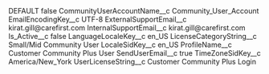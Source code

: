 <?xml version="1.0" encoding="UTF-8"?>
<CustomMetadata xmlns="http://soap.sforce.com/2006/04/metadata" xmlns:xsi="http://www.w3.org/2001/XMLSchema-instance" xmlns:xsd="http://www.w3.org/2001/XMLSchema">
    <label>DEFAULT</label>
    <protected>false</protected>
    <values>
        <field>CommunityUserAccountName__c</field>
        <value xsi:type="xsd:string">Community_User_Account</value>
    </values>
    <values>
        <field>EmailEncodingKey__c</field>
        <value xsi:type="xsd:string">UTF-8</value>
    </values>
    <values>
        <field>ExternalSupportEmail__c</field>
        <value xsi:type="xsd:string">kirat.gill@carefirst.com</value>
    </values>
    <values>
        <field>InternalSupportEmail__c</field>
        <value xsi:type="xsd:string">kirat.gill@carefirst.com</value>
    </values>
    <values>
        <field>Is_Active__c</field>
        <value xsi:type="xsd:boolean">false</value>
    </values>
    <values>
        <field>LanguageLocaleKey__c</field>
        <value xsi:type="xsd:string">en_US</value>
    </values>
    <values>
        <field>LicenseCategoryString__c</field>
        <value xsi:type="xsd:string">Small/Mid Community User</value>
    </values>
    <values>
        <field>LocaleSidKey__c</field>
        <value xsi:type="xsd:string">en_US</value>
    </values>
    <values>
        <field>ProfileName__c</field>
        <value xsi:type="xsd:string">Customer Community Plus User</value>
    </values>
    <values>
        <field>SendUserEmail__c</field>
        <value xsi:type="xsd:boolean">true</value>
    </values>
    <values>
        <field>TimeZoneSidKey__c</field>
        <value xsi:type="xsd:string">America/New_York</value>
    </values>
    <values>
        <field>UserLicenseString__c</field>
        <value xsi:type="xsd:string">Customer Community Plus Login</value>
    </values>
</CustomMetadata>
